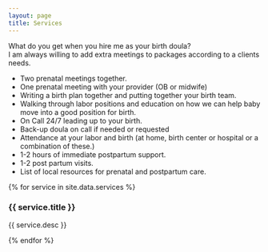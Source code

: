 ```yaml
---
layout: page
title: Services
---
```


<p>
What do you get when you hire me as your birth doula?<br />
I am always willing to add extra meetings to packages according to a clients needs. 

<ul>
    <li>Two prenatal meetings together.</li>
    <li>One prenatal meeting with your provider (OB or midwife)</li>
    <li>Writing a birth plan together and putting together your birth team.</li>
    <li>Walking through labor positions and education on how we can help baby move into a good position for birth. </li>
    <li>On Call 24/7 leading up to your birth. </li>
    <li>Back-up doula on call if needed or requested</li>
    <li>Attendance at your labor and birth (at home, birth center or hospital or a combination of these.)</li>
    <li>1-2 hours of immediate postpartum support.</li>
    <li>1-2 post partum visits. </li>
    <li>List of local resources for prenatal and postpartum care.</li>
</ul>
</p>
    
<div class="features">
    {% for service in site.data.services %}
        <article>
            <div class="content">
                <h3>{{ service.title }}</h3>
                <p>{{ service.desc }}</p>
            </div>
        </article>
    {% endfor %}
</div>